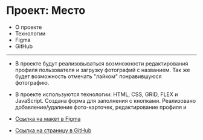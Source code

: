 # Проект: Место

* О проекте
* Технологии
* Figma
* GitHub

**************

* В проекте будут реализовываться возмножности редактирования профиля пользователя и загрузку фотографий с названием. Так же будет возможность отмечать "лайком" понравившуюся фотографию.

* В проекте используются технологии: HTML, CSS, GRID, FLEX и JavaScript. Создана форма для заполнения с кнопками. Реализовано добавление/удаление фото-карточек, редактирование профиля и 

* [Ссылка на макет в Figma](https://www.figma.com/file/2cn9N9jSkmxD84oJik7xL7/JavaScript.-Sprint-4?node-id=0%3A1)

* [Ссылка на страницу в GitHub](https://buffet2000.github.io/mesto-project/index.html)